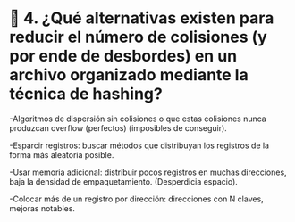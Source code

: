 # 📌 4. ¿Qué alternativas existen para reducir el número de colisiones (y por ende de desbordes) en un archivo organizado mediante la técnica de hashing?

-Algoritmos de dispersión sin colisiones o que estas colisiones nunca produzcan overflow (perfectos) (imposibles de conseguir).

-Esparcir registros: buscar métodos que distribuyan los registros de la forma más aleatoria posible.

-Usar memoria adicional: distribuir pocos registros en muchas direcciones, baja la densidad de empaquetamiento. (Desperdicia espacio).

-Colocar más de un registro por dirección: direcciones con N claves, mejoras notables.

